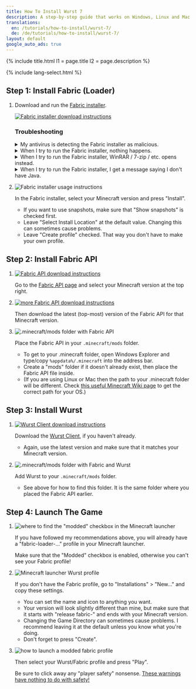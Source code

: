 ```yaml
---
title: How To Install Wurst 7
description: A step-by-step guide that works on Windows, Linux and Mac!
translations:
  en: /tutorials/how-to-install/wurst-7/
  de: /de/tutorials/how-to-install/wurst-7/
layout: default
google_auto_ads: true
---
```

{% include title.html l1 = page.title l2 = page.description %}

<div id="fabric-loader" class="padding20 no-padding-left no-padding-right bg-grayLighter">
	<div class="container">
        {% include lang-select.html %}
		<h2 class="text-normal">Step 1: Install Fabric (Loader)</h2>
        <ol class="step-list">
            <li>
                <p>
                    Download and run the <a href="https://fabricmc.net/use/installer/" target="_blank" rel="nofollow">Fabric installer</a>.
                </p>
                <p>
                    <a href="https://fabricmc.net/use/installer/" target="_blank" rel="nofollow">
                        <img src="https://wiki.wurstclient.net/_media/install_fabric_download.webp" alt="Fabric installer download instructions">
                    </a>
                </p>
                <p>
                    <h3>Troubleshooting</h3>
                    <details class="padding5">
                        <summary>My antivirus is detecting the Fabric installer as malicious.</summary>
                        <p>
                            This can happen with the Fabric installer "for Windows" (the .exe version), but it's almost certainly a false positive. You can either ignore the warning or use the Universal/.jar version of the Fabric installer, which does not have this problem.
                        </p>
                    </details>
                    <details class="padding5">
                        <summary>When I try to run the Fabric installer, nothing happens.</summary>
                        <p>
                            This can happen when you don't have Java installed. Here is a <a href="https://www.youtube.com/watch?v=Wv0vPUwitJs" target="_blank" rel="nofollow">video on how to install Java</a>. (The author of the video cannot help you with Wurst-related questions. If you need help, <a href="/contact">contact me</a> instead.)
                        </p>
                    </details>
                    <details class="padding5">
                        <summary>When I try to run the Fabric installer, WinRAR / 7-zip / etc. opens instead.</summary>
                        <p>
                            This means your computer is configured to open .jar files with that other program instead of using Java.
                            There is a setting in Windows called "Choose default apps by file type" that lets you change this.
                        </p>
                        <p>
                            Alternatively, you can also use "right click" > "open with" to open the file with Java, like so:<br>
                        </p>
                        <p>
                            <img src="https://wiki.wurstclient.net/_media/install_fabric_run_with_java.webp" alt="how to run the Fabric installer with Java">
                            <ul>
                                <li>If you don't see Java in the list, select "Choose another app" at the bottom.</li>
                                <li>Depending on your system, you will see either "Java(TM)&nbsp;Platform&nbsp;SE&nbsp;binary", "OpenJDK&nbsp;Platform&nbsp;binary", or both. It doesn't matter which one you use.</li>
                                <li>If you can't find Java at all, you need to <a href="https://www.youtube.com/watch?v=Wv0vPUwitJs" target="_blank" rel="nofollow">install Java</a> first. (The author of the video cannot help you with Wurst-related questions. If you need help, <a href="/contact">contact me</a> instead.)</li>
                            </ul>
                        </p>
                    </details>
                    <details class="padding5">
                        <summary>When I try to run the Fabric installer, I get a message saying I don't have Java.</summary>
                        <p>
                            Unsurprisingly, this means you don't have Java installed. Here is a <a href="https://www.youtube.com/watch?v=Wv0vPUwitJs" target="_blank" rel="nofollow">video on how to install Java</a>. (The author of the video cannot help you with Wurst-related questions. If you need help, <a href="/contact">contact me</a> instead.)
                        </p>
                    </details>
                </p>
            </li>
            <div class="padding5 no-padding-left no-padding-right"></div>
            <li>
                <p>
                    <img src="https://wiki.wurstclient.net/_media/install_use_fabric_installer.webp" alt="Fabric installer usage instructions">
                </p>
                <p>
                    In the Fabric installer, select your Minecraft version and press "Install".
                    <ul>
                        <li>If you want to use snapshots, make sure that "Show snapshots" is checked first.</li>
                        <li>Leave "Select Install Location" at the default value. Changing this can sometimes cause problems.</li>
                        <li>Leave "Create profile" checked. That way you don't have to make your own profile.</li>
                    </ul>
                </p>
            </li>
        </ol>
	</div>
</div>

<div id="fabric-api" class="padding20 no-padding-left no-padding-right">
	<div class="container">
		<h2 class="text-normal">Step 2: Install Fabric API</h2>
        <ol class="step-list">
            <li>
                <p>
                    <a href="https://www.curseforge.com/minecraft/mc-mods/fabric-api/files/all" target="_blank" rel="nofollow">
                        <img src="https://wiki.wurstclient.net/_media/install_fabric_api_version.webp" alt="Fabric API download instructions">
                    </a>
                </p>
                <p>
                    Go to the <a href="https://www.curseforge.com/minecraft/mc-mods/fabric-api/files/all" target="_blank" rel="nofollow">Fabric API page</a> and select your Minecraft version at the top right.
                </p>
            </li>
            <div class="padding5 no-padding-left no-padding-right"></div>
            <li>
                <p>
                    <a href="https://www.curseforge.com/minecraft/mc-mods/fabric-api/files/all" target="_blank" rel="nofollow">
                        <img src="https://wiki.wurstclient.net/_media/install_fabric_api_version_2.webp" alt="more Fabric API download instructions">
                    </a>
                </p>
                <p>
                    Then download the latest (top-most) version of the Fabric API for that Minecraft version.
                </p>
            </li>
            <div class="padding5 no-padding-left no-padding-right"></div>
            <li>
                <p>
                    <img src="https://user-images.githubusercontent.com/10100202/68168623-12e71700-ff72-11e9-9206-b82a254dbffc.png" alt=".minecraft/mods folder with Fabric API">
                </p>
                <p>
                    Place the Fabric API in your <code>.minecraft/mods</code> folder.
                    <ul>
                        <li>To get to your .minecraft folder, open Windows Explorer and type/copy <code>%appdata%/.minecraft</code> into the address bar.</li>
                        <li>Create a "mods" folder if it doesn't already exist, then place the Fabric API file inside.</li>
                        <li>(If you are using Linux or Mac then the path to your .minecraft folder will be different. Check <a href="https://minecraft.gamepedia.com/.minecraft" target="_blank">this useful Minecraft Wiki page</a> to get the correct path for your OS.)</li>
                    </ul>
                </p>
            </li>
        </ol>
	</div>
</div>

<div id="wurst" class="padding20 no-padding-left no-padding-right bg-grayLighter">
	<div class="container">
		<h2 class="text-normal">Step 3: Install Wurst</h2>
        <ol class="step-list">
            <li>
                <p>
                    <a href="/download/" target="_blank">
                        <img src="https://cloud.githubusercontent.com/assets/10100202/24450367/ef3c0796-147a-11e7-99a9-404bc0deeb3d.jpg" alt="Wurst Client download instructions">
                    </a>
                </p>
                <p>
                    Download the <a href="/download/" target="_blank">Wurst Client</a>, if you haven't already.
                    <ul>
                        <li>Again, use the latest version and make sure that it matches your Minecraft version.</li>
                    </ul>
                </p>
            </li>
            <div class="padding5 no-padding-left no-padding-right"></div>
            <li>
                <p>
                    <img src="https://user-images.githubusercontent.com/10100202/62378000-1ec2d780-b544-11e9-97e2-cf9827900993.png" alt=".minecraft/mods folder with Fabric and Wurst">
                </p>
                <p>
                    Add Wurst to your <code>.minecraft/mods</code> folder.
                    <ul>
                        <li>See above for how to find this folder. It is the same folder where you placed the Fabric API earlier.</li>
                    </ul>
                </p>
            </li>
        </ol>
	</div>
</div>

<div id="launch" class="padding20 no-padding-left no-padding-right">
	<div class="container">
		<h2 class="text-normal">Step 4: Launch The Game</h2>
        <ol class="step-list">
            <li>
                <p>
                    <img src="https://wiki.wurstclient.net/_media/install_modded_checkbox.webp" alt='where to find the "modded" checkbox in the Minecraft launcher'>
                </p>
                <p>If you have followed my recommendations above, you will already have a "fabric-loader-..." profile in your Minecraft launcher.</p>
                <p>Make sure that the "Modded" checkbox is enabled, otherwise you can't see your Fabric profile!</p>
            </li>
            <div class="padding5 no-padding-left no-padding-right"></div>
            <li>
                <p>
                    <img src="https://user-images.githubusercontent.com/10100202/68169736-ed5c0c80-ff75-11e9-93d4-7890380b8d57.png" alt="Minecraft launcher Wurst profile">
                </p>
                <p>
                    If you don't have the Fabric profile, go to "Installations" > "New..." and copy these settings.
                    <ul>
                        <li>You can set the name and icon to anything you want.</li>
                        <li>Your version will look slightly different than mine, but make sure that it starts with "release fabric-" and ends with your Minecraft version.</li>
                        <li>Changing the Game Directory can sometimes cause problems. I recommend leaving it at the default unless you know what you're doing.</li>
                        <li>Don't forget to press "Create".</li>
                    </ul>
                </p>
            </li>
            <div class="padding5 no-padding-left no-padding-right"></div>
            <li>
                <p>
                    <img src="https://wiki.wurstclient.net/_media/install_press_play.webp" alt="how to launch a modded fabric profile">
                </p>
                <p>Then select your Wurst/Fabric profile and press "Play".</p>
                <p>
                    Be sure to click away any "player safety" nonsense.
                    <a href="https://twitter.com/Wurst_Imperium/status/1353927165012811776" target="_blank">These warnings have nothing to do with safety!</a>
                </p>
            </li>
        </ol>
	</div>
</div>

